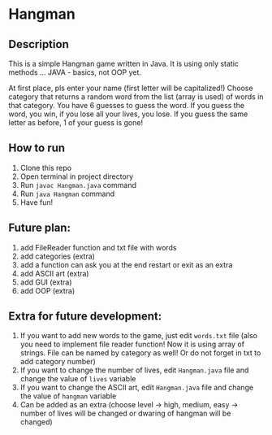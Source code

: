 # Hangman

## Description

This is a simple Hangman game written in Java. It is using only static methods ... JAVA - basics, not OOP yet.

At first place, pls enter your name (first letter will be capitalized!)
Choose category that returns a random word from the list (array is used) of words in that category.
You have 6 guesses to guess the word. If you guess the word, you win, if you lose all your lives, you lose.
If you guess the same letter as before, 1 of your guess is gone!

## How to run

1. Clone this repo
2. Open terminal in project directory
3. Run `javac Hangman.java` command
4. Run `java Hangman` command
5. Have fun!

## Future plan:
1. add FileReader function and txt file with words
2. add categories (extra)
3. add a function can ask you at the end restart or exit as an extra
4. add ASCII art (extra)
5. add GUI (extra)
6. add OOP (extra)

## Extra for future development:
1. If you want to add new words to the game, just edit `words.txt` file (also you need to implement file reader function! Now it is using array of strings. File can be named by category as well! Or do not forget in txt to add category number)
2. If you want to change the number of lives, edit `Hangman.java` file and change the value of `lives` variable
3. If you want to change the ASCII art, edit `Hangman.java` file and change the value of `hangman` variable
4. Can be added as an extra (choose level -> high, medium, easy -> number of lives will be changed or dwaring of hangman will be changed)
